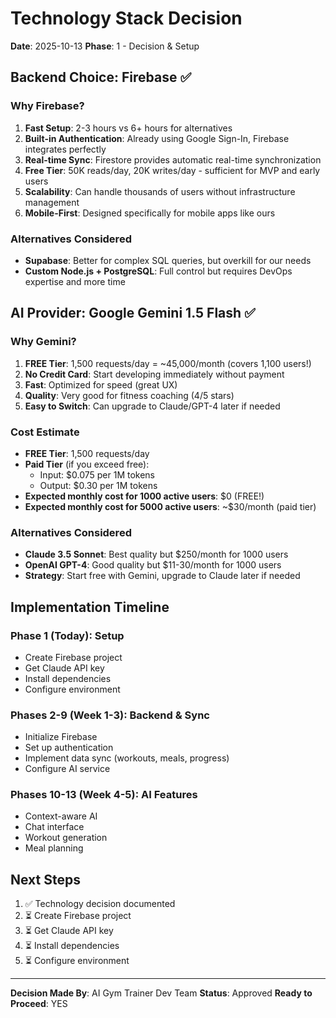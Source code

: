 # Technology Stack Decision

**Date**: 2025-10-13
**Phase**: 1 - Decision & Setup

## Backend Choice: Firebase ✅

### Why Firebase?
1. **Fast Setup**: 2-3 hours vs 6+ hours for alternatives
2. **Built-in Authentication**: Already using Google Sign-In, Firebase integrates perfectly
3. **Real-time Sync**: Firestore provides automatic real-time synchronization
4. **Free Tier**: 50K reads/day, 20K writes/day - sufficient for MVP and early users
5. **Scalability**: Can handle thousands of users without infrastructure management
6. **Mobile-First**: Designed specifically for mobile apps like ours

### Alternatives Considered
- **Supabase**: Better for complex SQL queries, but overkill for our needs
- **Custom Node.js + PostgreSQL**: Full control but requires DevOps expertise and more time

## AI Provider: Google Gemini 1.5 Flash ✅

### Why Gemini?
1. **FREE Tier**: 1,500 requests/day = ~45,000/month (covers 1,100 users!)
2. **No Credit Card**: Start developing immediately without payment
3. **Fast**: Optimized for speed (great UX)
4. **Quality**: Very good for fitness coaching (4/5 stars)
5. **Easy to Switch**: Can upgrade to Claude/GPT-4 later if needed

### Cost Estimate
- **FREE Tier**: 1,500 requests/day
- **Paid Tier** (if you exceed free):
  - Input: $0.075 per 1M tokens
  - Output: $0.30 per 1M tokens
- **Expected monthly cost for 1000 active users**: $0 (FREE!)
- **Expected monthly cost for 5000 active users**: ~$30/month (paid tier)

### Alternatives Considered
- **Claude 3.5 Sonnet**: Best quality but $250/month for 1000 users
- **OpenAI GPT-4**: Good quality but $11-30/month for 1000 users
- **Strategy**: Start free with Gemini, upgrade to Claude later if needed

## Implementation Timeline

### Phase 1 (Today): Setup
- Create Firebase project
- Get Claude API key
- Install dependencies
- Configure environment

### Phases 2-9 (Week 1-3): Backend & Sync
- Initialize Firebase
- Set up authentication
- Implement data sync (workouts, meals, progress)
- Configure AI service

### Phases 10-13 (Week 4-5): AI Features
- Context-aware AI
- Chat interface
- Workout generation
- Meal planning

## Next Steps
1. ✅ Technology decision documented
2. ⏳ Create Firebase project
3. ⏳ Get Claude API key
4. ⏳ Install dependencies
5. ⏳ Configure environment

---

**Decision Made By**: AI Gym Trainer Dev Team
**Status**: Approved
**Ready to Proceed**: YES
